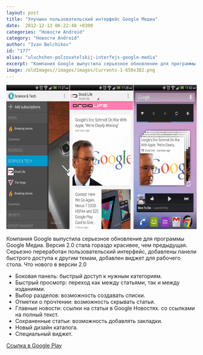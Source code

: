 ```yaml
---
layout: post
title: "Улучшен пользовательский интерфейс Google Медиа"
date:  2012-12-13 06:22:48 +0300
categories: "Новости Android"
category: "Новости Android"
author: "Ivan Belchikov"
id: "177"
alias: "uluchshen-polzovatelskij-interfejs-google-media"
excerpt: "Компания Google выпустила серьезное обновление для программы Google Медиа. Версия 2.0 стала гораздо красивее, чем предыдущая. Серьезно переработан пользовательский интерфейс, добавлены панели быстрого доступа к другим темам, добавлен виджет для рабочего стола."
image: /oldImages//images/images/Currents-1-650x382.png
---
```

<img  src="/oldImages/images/images/Currents-1-650x382.png" border="0" alt="" title="Токи 1" width="650" height="382" >

Компания Google выпустила серьезное обновление для программы Google Медиа. Версия 2.0 стала гораздо красивее, чем предыдущая. Серьезно переработан пользовательский интерфейс, добавлены панели быстрого доступа к другим темам, добавлен виджет для рабочего стола.
Что нового в версии 2.0

<ul>
<li>Боковая панель: быстрый доступ к нужным категориям.</li>
<li>Быстрый просмотр: переход как между статьями, так и между изданиями.</li>
<li>Выбор разделов: возможность создавать списки.</li>
<li>Отметки о прочтении: возможность скрывать статьи.</li>
<li>Главные новости: ссылки на статьи в Google Новостях. со ссылками на полный текст.</li>
<li>Сохраненные статьи: возможность добавлять закладки.</li>
<li>Новый дизайн каталога.</li>
<li>Специальный виджет.</li>
</ul>
<a href="#" title="Google Медиа" rel="nofollow">Ссылка в Google Play</a>
